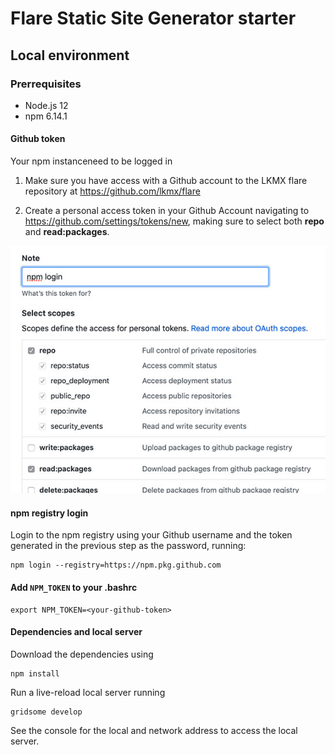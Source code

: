 # Flare Static Site Generator starter

## Local environment

### Prerrequisites

- Node.js 12
- npm 6.14.1

#### Github token 

Your npm instanceneed to be logged in 

1. Make sure you have access with a Github account to the LKMX flare repository at https://github.com/lkmx/flare

2. Create a personal access token in your Github Account navigating to https://github.com/settings/tokens/new, making sure to select both **repo** and **read:packages**.

![Github token settings](./docs/assets/token_settings.jpg)

#### npm registry login

Login to the npm registry using your Github username and the token generated in the previous step as the password, running:

```
npm login --registry=https://npm.pkg.github.com
```

#### Add `NPM_TOKEN` to your .bashrc

```
export NPM_TOKEN=<your-github-token>
```

#### Dependencies and local server

Download the dependencies using

```
npm install
```

Run a live-reload local server running

```
gridsome develop
```

See the console for the local and network address to access the local server.
